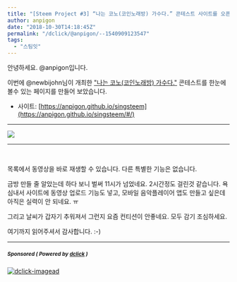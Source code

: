 ```yaml
---
title: "[Steem Project #3] “나는 코노(코인노래방) 가수다.” 콘테스트 사이트를 오픈합니다."
author: anpigon
date: "2018-10-30T14:18:45Z"
permalink: "/dclick/@anpigon/--1540909123547"
tags:
  - "스팀잇"
---
```

안녕하세요. @anpigon입니다.

이번에 @newbijohn님이 개최한 ["나는 코노(코인노래방) 가수다."](https://steemit.com/busy/@newbijohn/singsteem-contest-21) 콘테스트를 한눈에 볼수 있는 페이지를 만들어 보았습니다.

* 사이트: [https://anpigon.github.io/singsteem](https://anpigon.github.io/singsteem/#/)

***

![](https://files.steempeak.com/file/steempeak/anpigon/Vow8veO4-E18489E185B3E1848FE185B3E18485E185B5E186ABE18489E185A3E186BA202018-10-302022.56.51.png)

***

<br>

목록에서 동영상을 바로 재생할 수 있습니다. 다른 특별한 기능은 없습니다. 

금방 만들 줄 알았는데 하다 보니 벌써 11시가 넘었네요. 2시간정도 걸린것 같습니다. 욕심내서 사이트에 동영상 업로드 기능도 넣고, 모바일 음악플레이어 앱도 만들고 싶은데 아직은 실력이 안 되네요. ㅠ

그리고 날씨가 갑자기 추워져서 그런지 요즘 컨티션이 안좋네요.
모두 감기 조심하세요.

여기까지 읽어주셔서 감사합니다. :-)

***
#####  <sub> **Sponsored ( Powered by [dclick](https://www.dclick.io) )** </sub>
[![dclick-imagead](https://s3.ap-northeast-2.amazonaws.com/dclick/image/dclick/1540725947960.png)](https://api.dclick.io/v1/c?x=eyJhbGciOiJIUzI1NiIsInR5cCI6IkpXVCJ9.eyJjIjoiYW5waWdvbiIsInMiOiItLTE1NDA5MDkxMjM1NDciLCJhIjpbImktNiJdLCJ1cmwiOiJodHRwOi8vd3d3LnllczI0LmNvbS8yNC9Hb29kcy82NTU1OTM3MD9BY29kZT0xMDEiLCJpYXQiOjE1NDA5MDkxMjMsImV4cCI6MTg1NjI2OTEyM30.8dJegEVJWdeiqWSXO8I-Mgy5WYQh4tRZUrcKlUuhhmo)